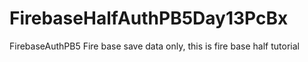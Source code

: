 # FirebaseHalfAuthPB5Day13PcBx
FirebaseAuthPB5 Fire base save data only, this is fire base half tutorial 
